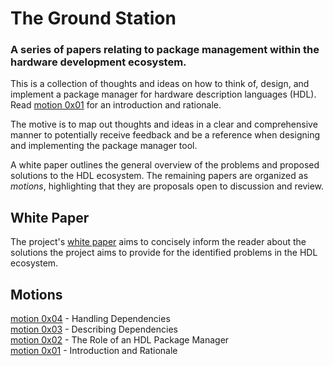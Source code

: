 # The Ground Station

### A series of papers relating to package management within the hardware development ecosystem.

This is a collection of thoughts and ideas on how to think of, design, and implement a package manager for hardware description languages (HDL). Read [motion 0x01](./motion0x01.md) for an introduction and rationale.

The motive is to map out thoughts and ideas in a clear and comprehensive manner to potentially receive feedback and be a reference when designing and implementing the package manager tool.

A white paper outlines the general overview of the problems and proposed solutions to the HDL ecosystem. The remaining papers are organized as _motions_, highlighting that they are proposals open to discussion and review.

## White Paper

The project's [white paper](./white-paper.md) aims to concisely inform the reader about the solutions the project aims to provide for the identified problems in the HDL ecosystem.

## Motions

[motion 0x04](./motion0x04.md) - Handling Dependencies  
[motion 0x03](./motion0x03.md) - Describing Dependencies  
[motion 0x02](./motion0x02.md) - The Role of an HDL Package Manager  
[motion 0x01](./motion0x01.md) - Introduction and Rationale

